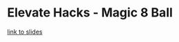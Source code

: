 # Elevate Hacks - Magic 8 Ball
[link to slides](https://www.dropbox.com/s/wzfz6kbq7zmp6f8/ElevateHacks%20Presentation.key?dl=0)
